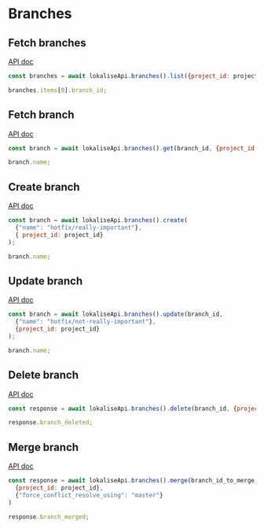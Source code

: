 # Branches

## Fetch branches

[API doc](https://developers.lokalise.com/reference/list-all-branches)

```js
const branches = await lokaliseApi.branches().list({project_id: project_id, page: 2, limit: 3});

branches.items[0].branch_id;
```

## Fetch branch

[API doc](https://developers.lokalise.com/reference/retrieve-a-branch)

```js
const branch = await lokaliseApi.branches().get(branch_id, {project_id: project_id});

branch.name;
```

## Create branch

[API doc](https://developers.lokalise.com/reference/retrieve-a-branch)

```js
const branch = await lokaliseApi.branches().create(
  {"name": "hotfix/really-important"},
  { project_id: project_id}
);

branch.name;
```

## Update branch

[API doc](https://developers.lokalise.com/reference/update-a-branch)

```js
const branch = await lokaliseApi.branches().update(branch_id,
  {"name": "hotfix/not-really-important"},
  {project_id: project_id}
);

branch.name;
```

## Delete branch

[API doc](https://developers.lokalise.com/reference/delete-a-branch)

```js
const response = await lokaliseApi.branches().delete(branch_id, {project_id: project_id});

response.branch_deleted;
```

## Merge branch

[API doc](https://developers.lokalise.com/reference/merge-a-branch)

```js
const response = await lokaliseApi.branches().merge(branch_id_to_merge,
  {project_id: project_id},
  {"force_conflict_resolve_using": "master"}
)

response.branch_merged;
```
